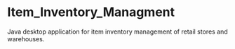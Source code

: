 # Item_Inventory_Managment
Java desktop application for item inventory management of retail stores and warehouses.
